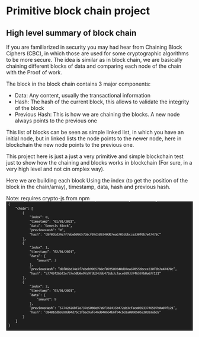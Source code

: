 # Primitive block chain project



## High level summary of block chain

If you are familiarized in security you may had hear from Chaining Block Ciphers (CBC), in which those are used for some cryptographic algorithms to be more secure. The idea is similar as in block chain, we are basically chaining different blocks of data and comparing each node of the chain with the Proof of work.

The block in the block chain contains 3 major components:
- Data: Any content, usually the transactional information
- Hash: The hash of the current block, this allows to validate the integrity of the block
- Previous Hash: This is how we are chaining the blocks. A new node always points to the previous one


This list of blocks can be seen as simple linked list, in which you have an initial node, but in linked lists the node points to the newer node, here in blockchain the new node points to the previous one.

This project here is just a just a very primitive and simple blockchain test just to show how the chaining and blocks works in blockchain (For sure, in a very high level and not cin omplex way).

Here we are building each block Using the index (to get the position of the block in the chain/array), timestamp, data, hash and previous hash.

Note: requires crypto-js from npm
![](output.PNG)
